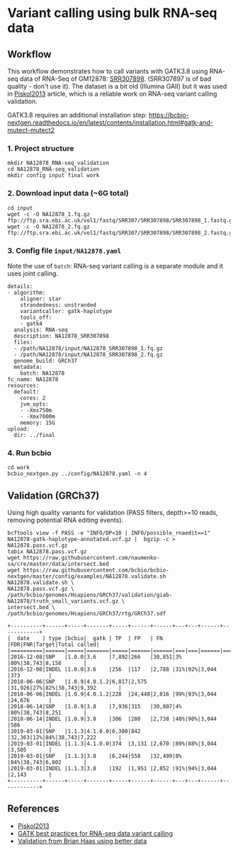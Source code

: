 # Variant calling using bulk RNA-seq data

## Workflow

This workflow demonstrates how to call variants with GATK3.8 using RNA-seq data of RNA-Seq of GM12878:
[SRR307898](https://www.ncbi.nlm.nih.gov/sra/?term=SRR307898). (SRR307897 is of bad quality - don't use it).
The dataset is a bit old (Illumina GAII) but it was used in [Piskol2013](https://www.ncbi.nlm.nih.gov/pubmed/24075185) article, which is a reliable work on RNA-seq variant calling validation.

GATK3.8 requires an additional installation step:
https://bcbio-nextgen.readthedocs.io/en/latest/contents/installation.html#gatk-and-mutect-mutect2

### 1. Project structure
```
mkdir NA12878_RNA-seq_validation
cd NA12878_RNA-seq_validation
mkdir config input final work
```
### 2. Download input data (~6G total)
```
cd input
wget -c -O NA12878_1.fq.gz ftp://ftp.sra.ebi.ac.uk/vol1/fastq/SRR307/SRR307898/SRR307898_1.fastq.gz
wget -c -O NA12878_2.fq.gz ftp://ftp.sra.ebi.ac.uk/vol1/fastq/SRR307/SRR307898/SRR307898_2.fastq.gz
```

### 3. Config file `input/NA12878.yaml`
Note the use of `batch`: RNA-seq variant calling is a separate module and it uses joint calling.
```
details:
- algorithm:
    aligner: star
    strandedness: unstranded
    variantcaller: gatk-haplotype
    tools_off:
    - gatk4
  analysis: RNA-seq
  description: NA12878_SRR307898
  files:
  - /path/NA12878/input/NA12878_SRR307898_1.fq.gz
  - /path/NA12878/input/NA12878_SRR307898_2.fq.gz
  genome_build: GRCh37
  metadata:
    batch: NA12878
fc_name: NA12878
resources:
  default:
    cores: 2
    jvm_opts:
    - -Xms750m
    - -Xmx7000m
    memory: 15G
upload:
  dir: ../final
```

### 4. Run bcbio
```
cd work
bcbio_nextgen.py ../config/NA12878.yaml -n 4
```

## Validation (GRCh37)
Using high quality variants for validation (PASS filters, depth>=10 reads, removing potential RNA editing events).
```
bcftools view -f PASS -e "INFO/DP<10 | INFO/possible_rnaedit==1" NA12878-gatk-haplotype-annotated.vcf.gz |  bgzip -c > NA12878.pass.vcf.gz
tabix NA12878.pass.vcf.gz
wget https://raw.githubusercontent.com/naumenko-sa/cre/master/data/intersect.bed
wget https://raw.githubusercontent.com/bcbio/bcbio-nextgen/master/config/examples/NA12878.validate.sh
NA12878.validate.sh \
NA12878.pass.vcf.gz \
/path/bcbio/genomes/Hsapiens/GRCh37/validation/giab-NA12878/truth_small_variants.vcf.gz \
intersect.bed \
/path/bcbio/genomes/Hsapiens/GRCh37/rtg/GRCh37.sdf
```


```
+----------+------+-----+-------+-----+------+------+---+---+------+------------+
|  date    | type |bcbio|  gatk | TP  | FP   | FN   |FDR|FNR|Target|Total called|
|==========|======|=====|=======|=====|======|======|===|===|======|============+
|2016-12-08|SNP   |1.0.0|3.6    |7,892|266   |30,851|3% |80%|38,743|8,158       |
|2016-12-08|INDEL |1.0.0|3.6    |256  |117   |2,788 |31%|92%|3,044 |373         |
|2018-06-06|SNP   |1.0.9|4.0.1.2|6,817|2,575 |31,926|27%|82%|38,743|9,392       |
|2018-06-06|INDEL |1.0.9|4.0.1.2|228  |24,448|2,816 |99%|93%|3,044 |24,676      |
|2018-06-14|SNP   |1.0.9|3.8    |7,936|315   |30,807|4% |80%|38,743|8,251       |
|2018-06-14|INDEL |1.0.9|3.8    |306  |280   |2,738 |48%|90%|3,044 |586         |
|2019-03-01|SNP   |1.1.3|4.1.0.0|6,380|842   |32,363|12%|84%|38,743|7,222       |
|2019-03-01|INDEL |1.1.3|4.1.0.0|374  |3,131 |2,670 |89%|88%|3,044 |3,505       |
|2019-03-01|SNP   |1.1.3|3.8    |6,244|558   |32,499|8% |84%|38,743|6,802       |
|2019-03-01|INDEL |1.1.3|3.8    |192  |1,951 |2,852 |91%|94%|3,044 |2,143       |
+----------+------+-----+-------+-----+------+------+---+---+------+------------+
```

## References
- [Piskol2013](https://www.ncbi.nlm.nih.gov/pubmed/24075185)
- [GATK best practices for RNA-seq data variant calling](https://gatk.broadinstitute.org/hc/en-us/articles/360035531192-RNAseq-short-variant-discovery-SNPs-Indels-)
- [Validation from Brian Haas using better data](https://github.com/NCIP/ctat-mutations/wiki/Performance-Assessment)
